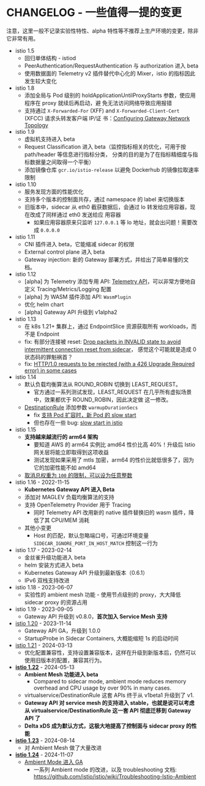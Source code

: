 # CHANGELOG - 一些值得一提的变更

注意，这里一般不记录实验性特性、alpha 特性等不推荐上生产环境的变更，除非它非常有用。

- istio 1.5
  - 回归单体结构 - istiod
  - PeerAuthentication/RequestAuthentication 与 authorization 进入 beta
  - 使用数据面的 Telemetry v2 插件替代中心化的 Mixer，istio 的指标因此发生较大变化
- istio 1.8
  - 添加全局与 Pod 级别的 holdApplicationUntilProxyStarts 参数，使应用程序在 proxy 就续后再启动，避
    免无法访问网络导致应用报错
  - 支持通过 `X-Forwarded-For` (XFF) and `X-Forwarded-Client-Cert` (XFCC) 请求头转发客户端 IP/证
    书：[Configuring Gateway Network Topology](https://istio.io/latest/docs/ops/configuration/traffic-management/network-topologies/)
- istio 1.9
  - 虚拟机支持进入 beta
  - Request Classification 进入 beta（监控指标相关的优化，可用于按 path/header 等信息进行指标分类，
    分类的目的是为了在指标精细度与指标数据量之间取得一个平衡）
  - 添加镜像仓库 `gcr.io/istio-release` 以避免 Dockerhub 的镜像拉取速率限制
- istio 1.10
  - 服务发现方面的性能优化
  - 支持多个版本的控制面共存，通过 namespace 的 label 来切换版本
  - 旧版本中，sidecar 从 eth0 截获数据后，会通过 lo 转发给应用容器，现在改成了同样通过 eth0 发送给应
    用容器
    - 如果应用容器原来只监听 `127.0.0.1` 等 lo 地址，就会出问题！需要改成 `0.0.0.0`
- istio 1.11
  - CNI 插件进入 beta，它能缩减 sidecar 的权限
  - External control plane 进入 beta
  - Gateway injection: 新的 Gateway 部署方式，并给出了简单易懂的文档。
- istio 1.12
  - [alpha] 为 Telemetry 添加专用 API:
    [Telemetry API](https://istio.io/latest/docs/reference/config/telemetr)，可以非常方便地自定义
    Tracing/Metrics/Logging 配置
  - [alpha] 为 WASM 插件添加 API: `WasmPlugin`
  - 优化 helm chart
  - [alpha] Gateway API 升级到 v1alpha2
- istio 1.13
  - 在 k8s 1.21+ 集群上，通过 EndpointSlice 资源获取所有 workloads，而不是 Endpoint
  - fix: 有部分连接被 reset:
    [Drop packets in INVALID state to avoid intermittent connection reset from sidecar](https://github.com/istio/istio/pull/36566)，
    感觉这个可能就是造成 0 状态码的罪魁祸首？
  - fix:
    [HTTP/1.0 requests to be rejected (with a 426 Upgrade Required error) in some cases](https://github.com/istio/istio/issues/36707)
- istio 1.14
  - 默认负载均衡算法从 ROUND_ROBIN 切换到 LEAST_REQUEST。
    - 官方通过一系列测试发现，LEAST_REQUEST 在几乎所有虚拟场景中，效果都优于 ROUND_ROBIN，因此决定做
      这一修改。
  - [DestinationRule](https://istio.io/latest/docs/reference/config/networking/destination-rule/#LoadBalancerSettings)
    添加参数 `warmupDurationSecs`
    - fix [支持 Pod 扩容时，新 Pod 的 slow start](https://github.com/istio/istio/issues/21228)
    - 但也存在一些 bug: [slow start in istio](https://github.com/istio/istio/issues?q=slow+start)
- istio 1.15
  - **支持越来越流行的 arm64 架构**
    - 要知道 AWS 的 arm64 实例比 amd64 性价比高 40%！升级后 Istio 网关层将能立即取得到这项收益
    - 测试发现如果采用了 mtls 加密，arm64 的性价比就低很多了，因为它的加密性能不如 amd64
  - [取消总权重为 `100` 的限制，可以设为任意整数](https://github.com/istio/istio/issues/36069)
- istio 1.16 - 2022-11-15
  - **Kubernetes Gateway API 进入 Beta**
  - 添加对 MAGLEV 负载均衡算法的支持
  - 支持 OpenTelemetry Provider 用于 Tracing
    - 同时 Telemetry API 改用新的 native 插件替换旧的 wasm 插件，降低了其 CPU/MEM 消耗
  - 其他小变更
    - Host 的匹配，默认忽略端口号，可通过环境变量 `SIDECAR_IGNORE_PORT_IN_HOST_MATCH` 控制这一行为
- istio 1.17 - 2023-02-14
  - 金丝雀升级功能进入 beta
  - helm 安装方式进入 beta
  - Kubernetes Gateway API 升级到最新版本（0.6.1）
  - IPv6 双栈支持改进
- istio 1.18 - 2023-06-07
  - 实验性的 ambient mesh 功能 - 使用节点级别的 proxy，大大降低 sidecar proxy 的资源占用
- istio 1.19 - 2023-09-05
  - Gateway API 升级到 v0.8.0，**首次加入 Service Mesh 支持**
- [istio 1.20](https://istio.io/latest/news/releases/1.20.x/announcing-1.20/) - 2023-11-14
  - Gateway API GA，升级到 1.0.0
  - StartupProbe in Sidecar Containers, 大概能缩短 1s 的启动时间
- [istio 1.21](https://istio.io/latest/news/releases/1.21.x/announcing-1.21/) - 2024-03-13
  - 优化配置兼容性，支持设置兼容版本，这样在升级到新版本后，仍然可以使用旧版本的配置，兼容其行为。
- **[istio 1.22](https://istio.io/latest/news/releases/1.22.x/announcing-1.22/)** - 2024-05-13
  - **Ambient Mesh 功能进入 beta**
    - Compared to sidecar mode, ambient mode reduces memory overhead and CPU usage by over 90% in
      many cases.
  - virtualservice/DestinationRule 这套 APIs 终于从 v1beta1 升级到了 v1.
  - **Gateway API 对 service mesh 的支持进入 stable，也就是说可以考虑从 virtualservice/DestinationRule
    这一套 API 彻底迁移到 Gateway API 了**
  - **Delta xDS 成为默认方式，这极大地提高了控制面与 sidecar proxy 的性能**
- **[istio 1.23](https://istio.io/latest/news/releases/1.23.x/announcing-1.23/)** - 2024-08-14
  - 对 Ambient Mesh 做了大量改进
- **[istio 1.24](https://istio.io/latest/news/releases/1.24.x/announcing-1.24/)** - 2024-11-07
  - [Ambient Mode 进入 GA](https://istio.io/latest/blog/2024/ambient-reaches-ga/)
    - 一系列 Ambient mode 的改进，以及 troubleshooting 文档: <https://github.com/istio/istio/wiki/Troubleshooting-Istio-Ambient>




